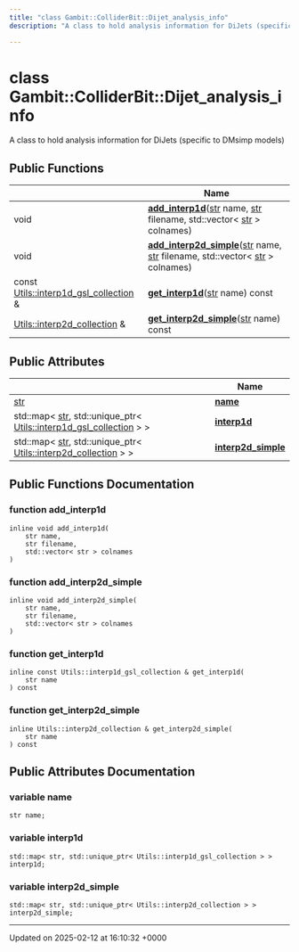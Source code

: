 ```yaml
---
title: "class Gambit::ColliderBit::Dijet_analysis_info"
description: "A class to hold analysis information for DiJets (specific to DMsimp models) "

---
```


# class Gambit::ColliderBit::Dijet_analysis_info



A class to hold analysis information for DiJets (specific to DMsimp models) 

## Public Functions

|                | Name           |
| -------------- | -------------- |
| void | **[add_interp1d](/documentation/code/classes/classgambit_1_1colliderbit_1_1dijet__analysis__info/#function-add-interp1d)**([str](/documentation/code/namespaces/namespacegambit/#typedef-str) name, [str](/documentation/code/namespaces/namespacegambit/#typedef-str) filename, std::vector< [str](/documentation/code/namespaces/namespacegambit/#typedef-str) > colnames) |
| void | **[add_interp2d_simple](/documentation/code/classes/classgambit_1_1colliderbit_1_1dijet__analysis__info/#function-add-interp2d-simple)**([str](/documentation/code/namespaces/namespacegambit/#typedef-str) name, [str](/documentation/code/namespaces/namespacegambit/#typedef-str) filename, std::vector< [str](/documentation/code/namespaces/namespacegambit/#typedef-str) > colnames) |
| const [Utils::interp1d_gsl_collection](/documentation/code/classes/classgambit_1_1utils_1_1interp1d__gsl__collection/) & | **[get_interp1d](/documentation/code/classes/classgambit_1_1colliderbit_1_1dijet__analysis__info/#function-get-interp1d)**([str](/documentation/code/namespaces/namespacegambit/#typedef-str) name) const |
| [Utils::interp2d_collection](/documentation/code/classes/classgambit_1_1utils_1_1interp2d__collection/) & | **[get_interp2d_simple](/documentation/code/classes/classgambit_1_1colliderbit_1_1dijet__analysis__info/#function-get-interp2d-simple)**([str](/documentation/code/namespaces/namespacegambit/#typedef-str) name) const |

## Public Attributes

|                | Name           |
| -------------- | -------------- |
| [str](/documentation/code/namespaces/namespacegambit/#typedef-str) | **[name](/documentation/code/classes/classgambit_1_1colliderbit_1_1dijet__analysis__info/#variable-name)**  |
| std::map< [str](/documentation/code/namespaces/namespacegambit/#typedef-str), std::unique_ptr< [Utils::interp1d_gsl_collection](/documentation/code/classes/classgambit_1_1utils_1_1interp1d__gsl__collection/) > > | **[interp1d](/documentation/code/classes/classgambit_1_1colliderbit_1_1dijet__analysis__info/#variable-interp1d)**  |
| std::map< [str](/documentation/code/namespaces/namespacegambit/#typedef-str), std::unique_ptr< [Utils::interp2d_collection](/documentation/code/classes/classgambit_1_1utils_1_1interp2d__collection/) > > | **[interp2d_simple](/documentation/code/classes/classgambit_1_1colliderbit_1_1dijet__analysis__info/#variable-interp2d-simple)**  |

## Public Functions Documentation

### function add_interp1d

```
inline void add_interp1d(
    str name,
    str filename,
    std::vector< str > colnames
)
```


### function add_interp2d_simple

```
inline void add_interp2d_simple(
    str name,
    str filename,
    std::vector< str > colnames
)
```


### function get_interp1d

```
inline const Utils::interp1d_gsl_collection & get_interp1d(
    str name
) const
```


### function get_interp2d_simple

```
inline Utils::interp2d_collection & get_interp2d_simple(
    str name
) const
```


## Public Attributes Documentation

### variable name

```
str name;
```


### variable interp1d

```
std::map< str, std::unique_ptr< Utils::interp1d_gsl_collection > > interp1d;
```


### variable interp2d_simple

```
std::map< str, std::unique_ptr< Utils::interp2d_collection > > interp2d_simple;
```


-------------------------------

Updated on 2025-02-12 at 16:10:32 +0000